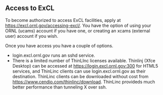 ## Access to ExCL

To become authorized to access ExCL facilities, apply at
 <https://excl.ornl.gov/accessing-excl/>.  You have the option of
using your ORNL (ucams) account if you have one, or creating an xcams
(external user) account if you wish.

Once you have access you have a couple of options.
-   login.excl.ornl.gov runs an sshd service.
-   There is a limited number of ThinLInc licenses available. Thinlinj (Xfce Desktop) can be accessed at <https://login.excl.ornl.gov:300> for HTML5 services, and ThinLinc clients can use login.excl.ornl.gov as their destination.  ThinLinc clients can be downloaded without cost from <https://www.cendio.com/thinlinc/download>.  ThinLinc provideds much better performance than tunneling X over ssh.
